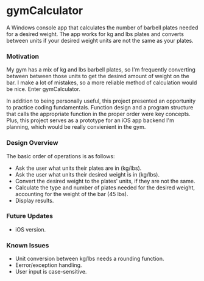 # gymCalculator

A Windows console app that calculates the number of barbell plates needed for a desired weight. The app works for kg and lbs plates and converts between units if your desired weight units are not the same as your plates.

### Motivation
My gym has a mix of kg and lbs barbell plates, so I'm frequently converting between between those units to get the desired amount of weight on the bar.
I make a lot of mistakes, so a more reliable method of calculation would be nice. Enter gymCalculator.

In addition to being personally useful, this project presented an opportunity to practice coding fundamentals. Function design and a program structure that calls the appropriate function in the proper order were key concepts. Plus, this project serves as a prototype for an iOS app backend I'm planning, which would be really convienient in the gym.

### Design Overview
The basic order of operations is as follows:
- Ask the user what units their plates are in (kg/lbs).
- Ask the user what units their desired weight is in (kg/lbs).
- Convert the desired weight to the plates' units, if they are not the same.
- Calculate the type and number of plates needed for the desired weight, accounting for the weight of the bar (45 lbs).
- Display results.

### Future Updates
- iOS version.

### Known Issues
- Unit conversion between kg/lbs needs a rounding function.
- Eerror/exception handling.
- User input is case-sensitive.
